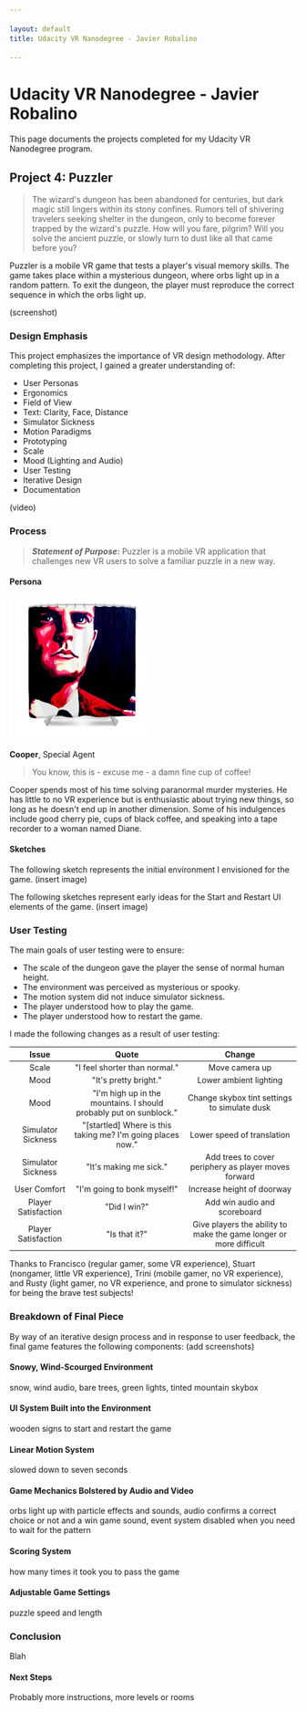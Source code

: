 ```yaml
---

layout: default
title: Udacity VR Nanodegree - Javier Robalino

---
```


# Udacity VR Nanodegree - Javier Robalino
This page documents the projects completed for my Udacity VR Nanodegree program.

## Project 4: Puzzler

> The wizard's dungeon has been abandoned for centuries, but dark magic still lingers within its stony confines. Rumors tell of shivering travelers seeking shelter in the dungeon, only to become forever trapped by the wizard's puzzle. How will you fare, pilgrim? Will you solve the ancient puzzle, or slowly turn to dust like all that came before you?

Puzzler is a mobile VR game that tests a player's visual memory skills. The game takes place within a mysterious dungeon, where orbs light up in a random pattern. To exit the dungeon, the player must reproduce the correct sequence in which the orbs light up.

(screenshot)

### Design Emphasis
This project emphasizes the importance of VR design methodology. After completing this project, I gained a greater understanding of:

* User Personas
* Ergonomics
* Field of View
* Text: Clarity, Face, Distance
* Simulator Sickness
* Motion Paradigms
* Prototyping
* Scale
* Mood (Lighting and Audio)
* User Testing
* Iterative Design
* Documentation

(video)

### Process
> __*Statement of Purpose:*__ Puzzler is a mobile VR application that challenges new VR users to solve a familiar puzzle in a new way.

#### Persona
![Agent Cooper](img/cooper.jpg)

**Cooper**, Special Agent

> You know, this is - excuse me - a damn fine cup of coffee!

Cooper spends most of his time solving paranormal murder mysteries. He has little to no VR experience but is enthusiastic about trying new things, so long as he doesn't end up in another dimension. Some of his indulgences include good cherry pie, cups of black coffee, and speaking into a tape recorder to a woman named Diane.

#### Sketches
The following sketch represents the initial environment I envisioned for the game.
(insert image)

 The following sketches represent early ideas for the Start and Restart UI elements of the game.
(insert image)

### User Testing
The main goals of user testing were to ensure:

* The scale of the dungeon gave the player the sense of normal human height.
* The environment was perceived as mysterious or spooky.
* The motion system did not induce simulator sickness.
* The player understood how to play the game.
* The player understood how to restart the game.

I made the following changes as a result of user testing:

| Issue | Quote | Change |
| :---: | :---: | :---: |
| Scale | "I feel shorter than normal." | Move camera up |
| Mood | "It's pretty bright." | Lower ambient lighting |
| Mood | "I'm high up in the mountains. I should probably put on sunblock." | Change skybox tint settings to simulate dusk |
| Simulator Sickness | "[startled] Where is this taking me? I'm going places now." | Lower speed of translation |
| Simulator Sickness | "It's making me sick." | Add trees to cover periphery as player moves forward |
| User Comfort | "I'm going to bonk myself!" | Increase height of doorway |
| Player Satisfaction | "Did I win?" | Add win audio and scoreboard |
| Player Satisfaction | "Is that it?" | Give players the ability to  make the game longer or more difficult |

Thanks to Francisco (regular gamer, some VR experience), Stuart (nongamer, little VR experience), Trini (mobile gamer, no VR experience), and Rusty (light gamer, no VR experience, and prone to simulator sickness) for being the brave test subjects!

### Breakdown of Final Piece
By way of an iterative design process and in response to user feedback, the final game features the following components:
(add screenshots)

#### Snowy, Wind-Scourged Environment
snow, wind audio, bare trees, green lights, tinted mountain skybox

#### UI System Built into the Environment
wooden signs to start and restart the game

#### Linear Motion System
slowed down to seven seconds

#### Game Mechanics Bolstered by Audio and Video
orbs light up with particle effects and sounds, audio confirms a correct choice or not and a win game sound, event system disabled when you need to wait for the pattern

#### Scoring System
how many times it took you to pass the game

#### Adjustable Game Settings
puzzle speed and length

### Conclusion
Blah

#### Next Steps
Probably more instructions, more levels or rooms